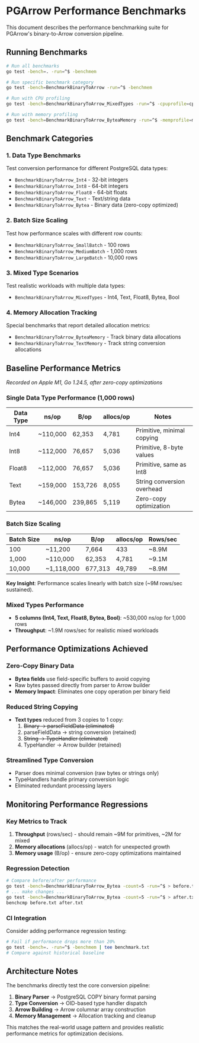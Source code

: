# PGArrow Performance Benchmarks

This document describes the performance benchmarking suite for PGArrow's binary-to-Arrow conversion pipeline.

## Running Benchmarks

```bash
# Run all benchmarks
go test -bench=. -run=^$ -benchmem

# Run specific benchmark category
go test -bench=BenchmarkBinaryToArrow -run=^$ -benchmem

# Run with CPU profiling
go test -bench=BenchmarkBinaryToArrow_MixedTypes -run=^$ -cpuprofile=cpu.prof

# Run with memory profiling  
go test -bench=BenchmarkBinaryToArrow_ByteaMemory -run=^$ -memprofile=mem.prof
```

## Benchmark Categories

### 1. Data Type Benchmarks
Test conversion performance for different PostgreSQL data types:

- `BenchmarkBinaryToArrow_Int4` - 32-bit integers
- `BenchmarkBinaryToArrow_Int8` - 64-bit integers  
- `BenchmarkBinaryToArrow_Float8` - 64-bit floats
- `BenchmarkBinaryToArrow_Text` - Text/string data
- `BenchmarkBinaryToArrow_Bytea` - Binary data (zero-copy optimized)

### 2. Batch Size Scaling
Test how performance scales with different row counts:

- `BenchmarkBinaryToArrow_SmallBatch` - 100 rows
- `BenchmarkBinaryToArrow_MediumBatch` - 1,000 rows  
- `BenchmarkBinaryToArrow_LargeBatch` - 10,000 rows

### 3. Mixed Type Scenarios
Test realistic workloads with multiple data types:

- `BenchmarkBinaryToArrow_MixedTypes` - Int4, Text, Float8, Bytea, Bool

### 4. Memory Allocation Tracking
Special benchmarks that report detailed allocation metrics:

- `BenchmarkBinaryToArrow_ByteaMemory` - Track binary data allocations
- `BenchmarkBinaryToArrow_TextMemory` - Track string conversion allocations

## Baseline Performance Metrics

*Recorded on Apple M1, Go 1.24.5, after zero-copy optimizations*

### Single Data Type Performance (1,000 rows)

| Data Type | ns/op     | B/op    | allocs/op | Notes |
|-----------|-----------|---------|-----------|-------|
| Int4      | ~110,000  | 62,353  | 4,781     | Primitive, minimal copying |
| Int8      | ~112,000  | 76,657  | 5,036     | Primitive, 8-byte values |
| Float8    | ~112,000  | 76,657  | 5,036     | Primitive, same as Int8 |
| Text      | ~159,000  | 153,726 | 8,055     | String conversion overhead |
| Bytea     | ~146,000  | 239,865 | 5,119     | Zero-copy optimization |

### Batch Size Scaling

| Batch Size | ns/op        | B/op     | allocs/op | Rows/sec   |
|------------|--------------|----------|-----------|------------|
| 100        | ~11,200      | 7,664    | 433       | ~8.9M      |
| 1,000      | ~110,000     | 62,353   | 4,781     | ~9.1M      |
| 10,000     | ~1,118,000   | 677,313  | 49,789    | ~8.9M      |

**Key Insight**: Performance scales linearly with batch size (~9M rows/sec sustained).

### Mixed Types Performance
- **5 columns (Int4, Text, Float8, Bytea, Bool)**: ~530,000 ns/op for 1,000 rows
- **Throughput**: ~1.9M rows/sec for realistic mixed workloads

## Performance Optimizations Achieved

### Zero-Copy Binary Data
- **Bytea fields** use field-specific buffers to avoid copying
- Raw bytes passed directly from parser to Arrow builder
- **Memory Impact**: Eliminates one copy operation per binary field

### Reduced String Copying  
- **Text types** reduced from 3 copies to 1 copy:
  1. ~~Binary → parseFieldData (eliminated)~~
  2. parseFieldData → string conversion (retained)
  3. ~~String → TypeHandler (eliminated)~~
  4. TypeHandler → Arrow builder (retained)

### Streamlined Type Conversion
- Parser does minimal conversion (raw bytes or strings only)
- TypeHandlers handle primary conversion logic
- Eliminated redundant processing layers

## Monitoring Performance Regressions

### Key Metrics to Track
1. **Throughput** (rows/sec) - should remain ~9M for primitives, ~2M for mixed
2. **Memory allocations** (allocs/op) - watch for unexpected growth
3. **Memory usage** (B/op) - ensure zero-copy optimizations maintained

### Regression Detection
```bash
# Compare before/after performance
go test -bench=BenchmarkBinaryToArrow_Bytea -count=5 -run=^$ > before.txt
# ... make changes ...
go test -bench=BenchmarkBinaryToArrow_Bytea -count=5 -run=^$ > after.txt
benchcmp before.txt after.txt
```

### CI Integration
Consider adding performance regression testing:
```bash
# Fail if performance drops more than 20%
go test -bench=. -run=^$ -benchmem | tee benchmark.txt
# Compare against historical baseline
```

## Architecture Notes

The benchmarks directly test the core conversion pipeline:
1. **Binary Parser** → PostgreSQL COPY binary format parsing
2. **Type Conversion** → OID-based type handler dispatch  
3. **Arrow Building** → Arrow columnar array construction
4. **Memory Management** → Allocation tracking and cleanup

This matches the real-world usage pattern and provides realistic performance metrics for optimization decisions.